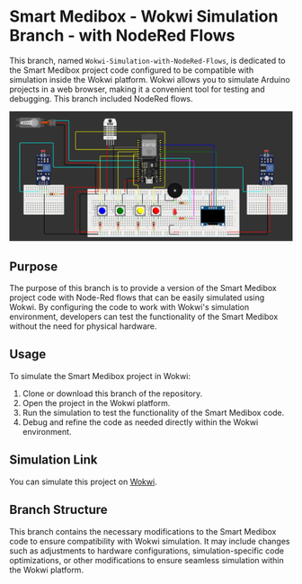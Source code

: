 # Smart Medibox - Wokwi Simulation Branch - with NodeRed Flows

This branch, named `Wokwi-Simulation-with-NodeRed-Flows`, is dedicated to the Smart Medibox project code configured to be compatible with simulation inside the Wokwi platform. Wokwi allows you to simulate Arduino projects in a web browser, making it a convenient tool for testing and debugging. This branch included NodeRed flows.

![Wokwi Simulation Diagram](docs/Wokwi-Simul-Diagram-with-NodeRed-flow.png)

## Purpose

The purpose of this branch is to provide a version of the Smart Medibox project code with Node-Red flows that can be easily simulated using Wokwi. By configuring the code to work with Wokwi's simulation environment, developers can test the functionality of the Smart Medibox without the need for physical hardware.

## Usage

To simulate the Smart Medibox project in Wokwi:

1. Clone or download this branch of the repository.
2. Open the project in the Wokwi platform.
3. Run the simulation to test the functionality of the Smart Medibox code.
4. Debug and refine the code as needed directly within the Wokwi environment.

## Simulation Link

You can simulate this project on [Wokwi](https://wokwi.com/projects/397072503957521409).

## Branch Structure

This branch contains the necessary modifications to the Smart Medibox code to ensure compatibility with Wokwi simulation. It may include changes such as adjustments to hardware configurations, simulation-specific code optimizations, or other modifications to ensure seamless simulation within the Wokwi platform.
